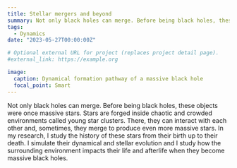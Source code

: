 ```yaml
---
title: Stellar mergers and beyond
summary: Not only black holes can merge. Before being black holes, these objects were once massive stars. Stars are forged inside chaotic and crowded environments called young star clusters. There, they can interact with each other and, sometimes, they merge to produce even more massive stars. In my research, I study the history of these stars from their birth up to their death. I simulate their dynamical and stellar evolution and I study how the surrounding environment impacts their life and afterlife when they become massive black holes.
tags:
  - Dynamics
date: "2023-05-27T00:00:00Z"

# Optional external URL for project (replaces project detail page).
#external_link: https://example.org

image:
  caption: Dynamical formation pathway of a massive black hole
  focal_point: Smart
---
```


Not only black holes can merge. Before being black holes, these objects were once massive stars. Stars are forged inside chaotic and crowded environments called young star clusters. There, they can interact with each other and, sometimes, they merge to produce even more massive stars. In my research, I study the history of these stars from their birth up to their death. I simulate their dynamical and stellar evolution and I study how the surrounding environment impacts their life and afterlife when they become massive black holes.